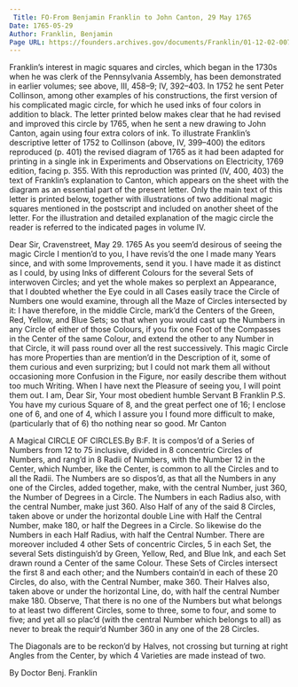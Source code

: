 ```yaml
---
 Title: FO-From Benjamin Franklin to John Canton, 29 May 1765
Date: 1765-05-29
Author: Franklin, Benjamin
Page URL: https://founders.archives.gov/documents/Franklin/01-12-02-0072
---
```


Franklin’s interest in magic squares and circles, which began in the 1730s when he was clerk of the Pennsylvania Assembly, has been demonstrated in earlier volumes; see above, III, 458–9; IV, 392–403. In 1752 he sent Peter Collinson, among other examples of his constructions, the first version of his complicated magic circle, for which he used inks of four colors in addition to black. The letter printed below makes clear that he had revised and improved this circle by 1765, when he sent a new drawing to John Canton, again using four extra colors of ink. To illustrate Franklin’s descriptive letter of 1752 to Collinson (above, IV, 399–400) the editors reproduced (p. 401) the revised diagram of 1765 as it had been adapted for printing in a single ink in Experiments and Observations on Electricity, 1769 edition, facing p. 355. With this reproduction was printed (IV, 400, 403) the text of Franklin’s explanation to Canton, which appears on the sheet with the diagram as an essential part of the present letter. Only the main text of this letter is printed below, together with illustrations of two additional magic squares mentioned in the postscript and included on another sheet of the letter. For the illustration and detailed explanation of the magic circle the reader is referred to the indicated pages in volume IV.
 

Dear Sir,
Cravenstreet, May 29. 1765
As you seem’d desirous of seeing the magic Circle I mention’d to you, I have revis’d the one I made many Years since, and with some Improvements, send it you.
I have made it as distinct as I could, by using Inks of different Colours for the several Sets of interwoven Circles; and yet the whole makes so perplext an Appearance, that I doubted whether the Eye could in all Cases easily trace the Circle of Numbers one would examine, through all the Maze of Circles intersected by it: I have therefore, in the middle Circle, mark’d the Centers of the Green, Red, Yellow, and Blue Sets; so that when you would cast up the Numbers in any Circle of either of those Colours, if you fix one Foot of the Compasses in the Center of the same Colour, and extend the other to any Number in that Circle, it will pass round over all the rest successively.
This magic Circle has more Properties than are mention’d in the Description of it, some of them curious and even surprizing; but I could not mark them all without occasioning more Confusion in the Figure, nor easily describe them without too much Writing. When I have next the Pleasure of seeing you, I will point them out. I am, Dear Sir, Your most obedient humble Servant
B Franklin
P.S. You have my curious Square of 8, and the great perfect one of 16; I enclose one of 6, and one of 4, which I assure you I found more difficult to make, (particularly that of 6) tho nothing near so good.
Mr Canton


A Magical CIRCLE OF CIRCLES.By B:F.
It is compos’d of a Series of Numbers from 12 to 75 inclusive, divided in 8 concentric Circles of Numbers, and rang’d in 8 Radii of Numbers, with the Number 12 in the Center, which Number, like the Center, is common to all the Circles and to all the Radii.
The Numbers are so dispos’d, as that all the Numbers in any one of the Circles, added together, make, with the central Number, just 360, the Number of Degrees in a Circle.
The Numbers in each Radius also, with the central Number, make just 360.
Also Half of any of the said 8 Circles, taken above or under the horizontal double Line with Half the Central Number, make 180, or half the Degrees in a Circle. So likewise do the Numbers in each Half Radius, with half the Central Number.
There are moreover included 4 other Sets of concentric Circles, 5 in each Set, the several Sets distinguish’d by Green, Yellow, Red, and Blue Ink, and each Set drawn round a Center of the same Colour. These Sets of Circles intersect the first 8 and each other; and the Numbers contain’d in each of these 20 Circles, do also, with the Central Number, make 360. Their Halves also, taken above or under the horizontal Line, do, with half the central Number make 180.
Observe, That there is no one of the Numbers but what belongs to at least two different Circles, some to three, some to four, and some to five; and yet all so plac’d (with the central Number which belongs to all) as never to break the requir’d Number 360 in any one of the 28 Circles.

The Diagonals are to be reckon’d by Halves, not crossing but turning at right Angles from the Center, by which 4 Varieties are made instead of two.

By Doctor Benj. Franklin


